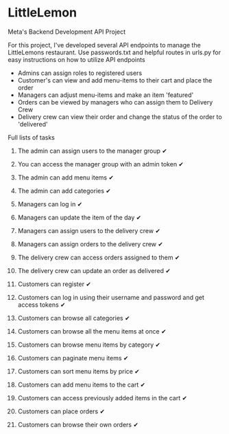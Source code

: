 # LittleLemon
Meta's Backend Development API Project

For this project, I've developed several API endpoints to manage the LittleLemons restaurant. 
Use passwords.txt and helpful routes in urls.py for easy instructions on how to utilize API endpoints
- Admins can assign roles to registered users
- Customer's can view and add menu-items to their cart and place the order
- Managers can adjust menu-items and make an item 'featured'
- Orders can be viewed by managers who can assign them to Delivery Crew
- Delivery crew can view their order and change the status of the order to 'delivered'

Full lists of tasks
1.	The admin can assign users to the manager group ✔

2.	You can access the manager group with an admin token ✔

3.	The admin can add menu items ✔

4.	The admin can add categories ✔

5.	Managers can log in ✔

6.	Managers can update the item of the day ✔

7.	Managers can assign users to the delivery crew ✔

8.	Managers can assign orders to the delivery crew ✔

9.	The delivery crew can access orders assigned to them ✔

10.	The delivery crew can update an order as delivered ✔

11.	Customers can register ✔

12.	Customers can log in using their username and password and get access tokens ✔

13.	Customers can browse all categories ✔

14.	Customers can browse all the menu items at once ✔

15.	Customers can browse menu items by category ✔

16.	Customers can paginate menu items ✔

17.	Customers can sort menu items by price ✔

18.	Customers can add menu items to the cart ✔

19.	Customers can access previously added items in the cart ✔

20.	Customers can place orders ✔

21.	Customers can browse their own orders ✔
